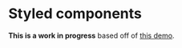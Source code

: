 # Styled components

**This is a work in progress** based off of [this demo](https://github.com/geelen/css-components-demo).
